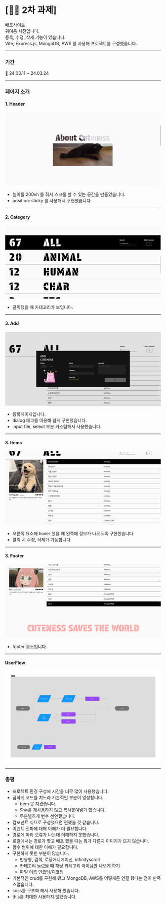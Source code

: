 # **[👨‍💻 2차 과제]**

[배포사이트](/http://ec2-3-145-16-60.us-east-2.compute.amazonaws.com:3000/)  
귀여움 사전입니다.  
등록, 수정, 삭제 기능이 있습니다.  
Vite, Express.js, MongoDB, AWS 를 사용해 프로젝트를 구성했습니다.

---

### 기간

📆 24.03.11 ~ 24.03.24

---

### 페이지 소개

#### 1. Header

![Header](/client/public/images/readme/header.png)

- 높이를 200vh 를 줘서 스크롤 할 수 있는 공간을 만들었습니다.
- position: sticky 를 사용해서 구현했습니다.

---

#### 2. Category

![Category](/client/public/images/readme/category.png)

- 클릭했을 때 카테고리가 보입니다.

---

#### 3. Add

![Category](/client/public/images/readme/add.png)

- 등록페이지입니다.
- dialog 태그를 이용해 쉽게 구현했습니다.
- input file, select 부분 커스텀해서 사용했습니다.

---

#### 3. Items

![Category](/client/public/images/readme/items.png)

- 오른쪽 요소에 hover 했을 때 왼쪽에 정보가 나오도록 구현했습니다.
- 클릭 시 수정, 삭제가 가능합니다.

---

#### 3. Footer

![Category](/client/public/images/readme/footer.png)

- footer 요소입니다.

---

#### UserFlow

![Category](/client/public/images/readme/userflow.png)

---

### 총평

- 프로젝트 환경 구성에 시간을 너무 많이 사용했습니다.
- 급하게 코드를 치느라 기본적인 부분이 엉성합니다.
  - bem 못 지켰습니다.
  - 함수를 재사용하지 않고 복사붙여넣기 했습니다.
  - 무분별하게 변수 선언했습니다.
- 컴포넌트 식으로 구성했으면 편했을 것 같습니다.
- 이벤트 전파에 대해 이해가 더 필요합니다.
- 경로에 따라 오류가 나는데 이해하지 못했습니다.
- 로컬에서는 경로가 맞고 배포 했을 때는 뭐가 다른지 이미지가 뜨지 않습니다.
- 함수 범위에 대한 이해가 필요합니다.
- 구현하지 못한 부분이 많습니다.
  - 반응형, 검색, 로딩애니메이션, infinityscroll
  - 카테고리 눌렀을 때 해당 카테고리 아이템만 나오게 하기
  - 파일 이름 인코딩/디코딩
- 기본적인 crud를 구현해 봤고 MongoDB, AWS를 어떻게든 연결 했다는 점이 만족스럽습니다.
- scss를 구조화 해서 사용해 봤습니다.
- this를 최대한 사용하지 않았습니다.
